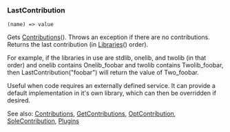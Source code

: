### LastContribution

``` suneido
(name) => value
```

Gets [Contributions](<Contributions.md>)(). Throws an exception if there are no contributions. Returns the last contribution (in [Libraries](<Libraries.md>)() order).

For example, if the libraries in use are stdlib, onelib, and twolib (in that order) and onelib contains Onelib_foobar and twolib contains Twolib_foobar, then LastContribution("foobar") will return the value of Two_foobar.

Useful when code requires an externally defined service. It can provide a default implementation in it's own library, which can then be overridden if desired.


See also:
[Contributions](<Contributions.md>),
[GetContributions](<GetContributions.md>),
[OptContribution](<OptContribution.md>),
[SoleContribution](<SoleContribution.md>),
[Plugins](<Plugins.md>)
